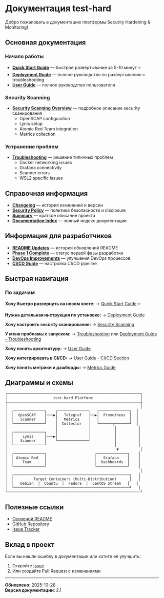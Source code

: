 # Документация test-hard

Добро пожаловать в документацию платформы Security Hardening & Monitoring!

## Основная документация

### Начало работы
- **[Quick Start Guide](QUICKSTART.md)** — быстрое развертывание за 5-10 минут ⭐
- **[Deployment Guide](DEPLOYMENT.md)** — полное руководство по развертыванию с troubleshooting
- **[User Guide](USER-GUIDE.md)** — полное руководство пользователя

### Security Scanning
- **[Security Scanning Overview](README-SECURITY-SCANNING.md)** — подробное описание security сканирования
  - OpenSCAP configuration
  - Lynis setup
  - Atomic Red Team integration
  - Metrics collection

### Устранение проблем
- **[Troubleshooting](TROUBLESHOOTING.md)** — решение типичных проблем
  - Docker networking issues
  - Grafana connectivity
  - Scanner errors
  - WSL2 specific issues

## Справочная информация

- **[Changelog](CHANGELOG.md)** — история изменений и версии
- **[Security Policy](SECURITY.md)** — политика безопасности и disclosure
- **[Summary](SUMMARY.md)** — краткое описание проекта
- **[Documentation Index](DOCUMENTATION-INDEX.md)** — полный индекс документации

## Информация для разработчиков

- **[README Updates](README-UPDATES.md)** — история обновлений README
- **[Phase 1 Complete](PHASE1-COMPLETE.md)** — статус первой фазы разработки
- **[DevOps Improvements](DEVOPS-IMPROVEMENTS.md)** — улучшения DevOps процессов
- **[CI/CD Guide](CI-CD.md)** — настройка CI/CD pipeline

## Быстрая навигация

### По задачам

**Хочу быстро развернуть на новом хосте:**
→ [Quick Start Guide](QUICKSTART.md) ⭐

**Нужна детальная инструкция по установке:**
→ [Deployment Guide](DEPLOYMENT.md)

**Хочу настроить security сканирование:**
→ [Security Scanning](README-SECURITY-SCANNING.md)

**У меня проблемы с запуском:**
→ [Troubleshooting](TROUBLESHOOTING.md) или [Deployment Guide - Troubleshooting](DEPLOYMENT.md#troubleshooting)

**Хочу понять архитектуру:**
→ [User Guide](USER-GUIDE.md)

**Хочу интегрировать в CI/CD:**
→ [User Guide - CI/CD Section](USER-GUIDE.md#cicd)

**Хочу понять метрики и дашборды:**
→ [Metrics Guide](METRICS.md)

## Диаграммы и схемы

```
┌─────────────────────────────────────────────────────────────┐
│                     test-hard Platform                      │
├─────────────────────────────────────────────────────────────┤
│                                                             │
│  ┌──────────────┐    ┌──────────────┐   ┌──────────────┐  │
│  │  OpenSCAP    │───▶│   Telegraf   │──▶│  Prometheus  │  │
│  │   Scanner    │    │   Metrics    │   │              │  │
│  └──────────────┘    │  Collector   │   └──────┬───────┘  │
│                      │              │           │          │
│  ┌──────────────┐    │              │           │          │
│  │    Lynis     │───▶│              │           │          │
│  │   Scanner    │    └──────────────┘           │          │
│  └──────────────┘                               │          │
│                                                  ▼          │
│  ┌──────────────┐                      ┌──────────────┐    │
│  │ Atomic Red   │                      │   Grafana    │    │
│  │    Team      │                      │  Dashboards  │    │
│  └──────────────┘                      └──────────────┘    │
│                                                             │
│  ┌─────────────────────────────────────────────────────┐   │
│  │         Target Containers (Multi-Distribution)      │   │
│  │   Debian  │  Ubuntu  │  Fedora  │  CentOS Stream   │   │
│  └─────────────────────────────────────────────────────┘   │
└─────────────────────────────────────────────────────────────┘
```

## Полезные ссылки

- [Основной README](../README.md)
- [GitHub Repository](https://github.com/alexbergh/test-hard)
- [Issue Tracker](https://github.com/alexbergh/test-hard/issues)

## Вклад в проект

Если вы нашли ошибку в документации или хотите её улучшить:

1. Откройте [Issue](https://github.com/alexbergh/test-hard/issues)
2. Или создайте Pull Request с изменениями

---

**Обновлено**: 2025-10-28  
**Версия документации**: 2.1
